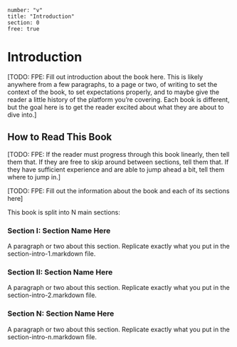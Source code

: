 ```metadata
number: "v"
title: "Introduction"
section: 0
free: true
```

# Introduction

[TODO: FPE: Fill out introduction about the book here. This is likely anywhere from a few paragraphs, to a page or two, of writing to set the context of the book, to set expectations properly, and to maybe give the reader a little history of the platform you’re covering. Each book is different, but the goal here is to get the reader excited about what they are about to dive into.]

## How to Read This Book

[TODO: FPE: If the reader must progress through this book linearly, then tell them that. If they are free to skip around between sections, tell them that. If they have sufficient experience and are able to jump ahead a bit, tell them where to jump in.]

[TODO: FPE: Fill out the information about the book and each of its sections here]

This book is split into N main sections:

### Section I: Section Name Here

A paragraph or two about this section. Replicate exactly what you put in the section-intro-1.markdown file.

### Section II: Section Name Here

A paragraph or two about this section. Replicate exactly what you put in the section-intro-2.markdown file.

### Section N: Section Name Here

A paragraph or two about this section. Replicate exactly what you put in the section-intro-n.markdown file.
